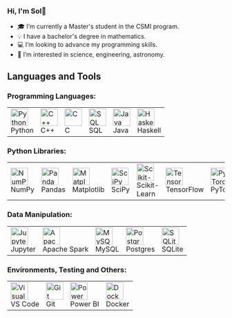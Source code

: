 ### Hi, I'm Sol👋

- 🎓 I’m currently a Master's student in the CSMI program.
- 💡 I have a bachelor's degree in mathematics.
- 💻 I’m looking to advance my programming skills.
- 🔭 I’m interested in science, engineering, astronomy.

## Languages and Tools

### Programming Languages:
<table>
  <tr>
    <td><img src="https://cdn.jsdelivr.net/gh/devicons/devicon/icons/python/python-original.svg" alt="Python" width="40" height="40"/><br>Python</td>
    <td><img src="https://cdn.jsdelivr.net/gh/devicons/devicon/icons/cplusplus/cplusplus-original.svg" alt="C++" width="40" height="40"/><br>C++</td>
    <td><img src="https://cdn.jsdelivr.net/gh/devicons/devicon/icons/c/c-original.svg" alt="C" width="40" height="40"/><br>C</td>
    <td><img src="https://cdn.jsdelivr.net/gh/devicons/devicon/icons/mysql/mysql-original-wordmark.svg" alt="SQL" width="40" height="40"/><br>SQL</td>
    <td><img src="https://cdn.jsdelivr.net/gh/devicons/devicon/icons/java/java-original.svg" alt="Java" width="40" height="40"/><br>Java</td>
    <td><img src="https://cdn.jsdelivr.net/gh/devicons/devicon/icons/haskell/haskell-original.svg" alt="Haskell" width="40" height="40"/><br>Haskell</td>
  </tr>
</table>

### Python Libraries:
<table>
  <tr>
    <td><img src="https://cdn.jsdelivr.net/gh/devicons/devicon/icons/numpy/numpy-original.svg" alt="NumPy" width="40" height="40"/><br>NumPy</td>
    <td><img src="https://cdn.jsdelivr.net/gh/devicons/devicon/icons/pandas/pandas-original.svg" alt="Pandas" width="40" height="40"/><br>Pandas</td>
    <td><img src="https://cdn.jsdelivr.net/gh/devicons/devicon/icons/matplotlib/matplotlib-original.svg" alt="Matplotlib" width="40" height="40"/><br>Matplotlib</td>
    <td><img src="https://cdn.jsdelivr.net/gh/devicons/devicon/icons/scipy/scipy-original.svg" alt="SciPy" width="40" height="40"/><br>SciPy</td>
    <td><img src="https://cdn.jsdelivr.net/gh/devicons/devicon/icons/scikitlearn/scikitlearn-original.svg" alt="Scikit-Learn" width="40" height="40"/><br>Scikit-Learn</td>
    <td><img src="https://cdn.jsdelivr.net/gh/devicons/devicon/icons/tensorflow/tensorflow-original.svg" alt="TensorFlow" width="40" height="40"/><br>TensorFlow</td>
    <td><img src="https://cdn.jsdelivr.net/gh/devicons/devicon/icons/pytorch/pytorch-original.svg" alt="PyTorch" width="40" height="40"/><br>PyTorch</td>
  </tr>
</table>

### Data Manipulation:
<table>
  <tr>
    <td><img src="https://cdn.jsdelivr.net/gh/devicons/devicon/icons/jupyter/jupyter-original.svg" alt="Jupyter" width="40" height="40"/><br>Jupyter</td>
    <td><img src="https://cdn.jsdelivr.net/gh/devicons/devicon/icons/apache/apache-original.svg" alt="Apache Spark" width="40" height="40"/><br>Apache Spark</td>
    <td><img src="https://cdn.jsdelivr.net/gh/devicons/devicon/icons/mysql/mysql-original.svg" alt="MySQL" width="40" height="40"/><br>MySQL</td>
    <td><img src="https://cdn.jsdelivr.net/gh/devicons/devicon/icons/postgresql/postgresql-original.svg" alt="Postgres" width="40" height="40"/><br>Postgres</td>
    <td><img src="https://cdn.jsdelivr.net/gh/devicons/devicon/icons/sqlite/sqlite-original.svg" alt="SQLite" width="40" height="40"/><br>SQLite</td>
  </tr>
</table>

### Environments, Testing and Others:
<table>
  <tr>
    <td><img src="https://cdn.jsdelivr.net/gh/devicons/devicon/icons/visualstudio/visualstudio-plain.svg" alt="Visual Studio Code" width="40" height="40"/><br>VS Code</td>
    <td><img src="https://cdn.jsdelivr.net/gh/devicons/devicon/icons/git/git-original.svg" alt="Git" width="40" height="40"/><br>Git</td>
    <td><img src="https://cdn.jsdelivr.net/gh/devicons/devicon/icons/powerbi/powerbi-original.svg" alt="Power BI" width="40" height="40"/><br>Power BI</td>
    <td><img src="https://cdn.jsdelivr.net/gh/devicons/devicon/icons/docker/docker-original.svg" alt="Docker" width="40" height="40"/><br>Docker</td>
  </tr>
</table>

<!--
**dianasolangel/dianasolangel** is a ✨ _special_ ✨ repository because its `README.md` (this file) appears on your GitHub profile.

Here are some ideas to get you started:

- 🎓 I’m currently a Master's student in the CSMI program.
- 💡 I have a bachelor's degree in mathematics.
- 💻 I’m looking to advance my programming skills.
- 🔭 I’m interested in science, engineering, astronomy.
-->


